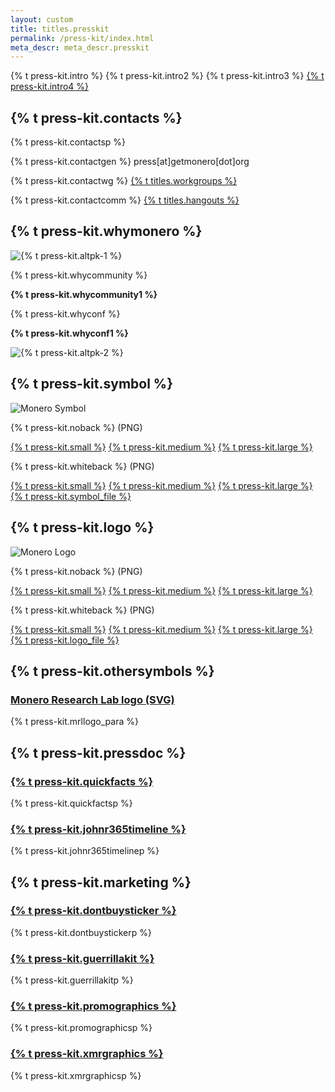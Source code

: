 ```yaml
---
layout: custom
title: titles.presskit
permalink: /press-kit/index.html
meta_descr: meta_descr.presskit
---
```


<div class="text-center container description">
    <p>{% t press-kit.intro %} {% t press-kit.intro2 %} {% t press-kit.intro3 %} <a href="/press-kit/monero-press-kit.zip">{% t press-kit.intro4 %}</a></p>
</div>
<section class="container full col-xs-12">
    <div class="info-block">
        <div class="row center-xs">
            <h2>{% t press-kit.contacts %}</h2>
        </div>
        <p>{% t press-kit.contactsp %}</p>
        <p>{% t press-kit.contactgen %} press[at]getmonero[dot]org</p>
        <p>{% t press-kit.contactwg %} <a href="{{ site.baseurl }}/community/workgroups/">{% t titles.workgroups %}</a></p>
        <p>{% t press-kit.contactcomm %} <a href="{{ site.baseurl }}/community/hangouts/">{% t titles.hangouts %}</a></p>
    </div>
    <div class="info-block">
        <div class="row center-xs no-p">
            <h2>{% t press-kit.whymonero %}</h2>
        </div>
        <div class="row middle-xs">
            <div class="col-lg-6 col-md-6 col-xs-12">
                <img src="/img/press-kit/pk-1.jpg" alt="{% t press-kit.altpk-1 %}" loading="lazy">
            </div>
            <div class="col-lg-6 col-md-6 col-xs-12 box-text-right">
                <p>{% t press-kit.whycommunity %}</p>
                <p><b>{% t press-kit.whycommunity1 %}</b></p>
            </div>
        </div>
        <div class="row middle-xs second-row">
            <div class="col-lg-6 col-md-6 col-xs-12 box-text-left order-2-mob">
                <p>{% t press-kit.whyconf %}</p>
                <p><b>{% t press-kit.whyconf1 %}</b></p>
            </div>
            <div class="col-lg-6 col-md-6 col-xs-12 order-1-mob">
                <img src="/img/press-kit/pk-2.jpg" alt="{% t press-kit.altpk-2 %}" loading="lazy">
            </div>
        </div>
    </div>
</section>

<section class="container">
    <div class="row">
        <div class="left half no-pad-sm col-lg-6 col-md-6 col-sm-12 col-xs-12">
            <div class="info-block">
                <div class="row center-xs">
                    <div class="col">
                        <h2>{% t press-kit.symbol %}</h2>
                    </div>
                </div>
                <div class="row center-xs">
                    <img src="/press-kit/symbols/monero-symbol-480.png" alt="Monero Symbol" class="symbol-logo">
                </div>
                <div class="row center-xs press">
                    <div class="col-md-6">
                        <p>{% t press-kit.noback %} (PNG)</p>
                        <a href="/press-kit/symbols/monero-symbol-480.png">{% t press-kit.small %}</a>
                        <a href="/press-kit/symbols/monero-symbol-800.png">{% t press-kit.medium %}</a>
                        <a href="/press-kit/symbols/monero-symbol-1280.png">{% t press-kit.large %}</a>
                    </div>
                    <div class="col-md-6">
                        <p>{% t press-kit.whiteback %} (PNG)</p>
                        <a href="/press-kit/symbols/monero-symbol-on-white-480.png">{% t press-kit.small %}</a>
                        <a href="/press-kit/symbols/monero-symbol-on-white-800.png">{% t press-kit.medium %}</a>
                        <a href="/press-kit/symbols/monero-symbol-on-white-1280.png">{% t press-kit.large %}</a>
                    </div>
                </div>
                <div class="row center-xs press">
                    <a href="/press-kit/symbols/monero-symbol.ai" class="adi">{% t press-kit.symbol_file %}</a>
                </div>
            </div>
        </div>
        <div class="right half col-lg-6 col-md-6 col-sm-12 col-xs-12">
            <div class="info-block">
                <div class="row center-xs">
                    <div class="col">
                        <h2>{% t press-kit.logo %}</h2>
                    </div>
                </div>
                <div class="row center-xs">
                   <div class="col-xs-12">
                       <img src="/press-kit/logos/monero-logo-480.png" alt="Monero Logo" class="monero-symbol-logo">
                   </div>
                </div>
                <div class="row center-xs press">
                    <div class="col-md-6">
                        <p>{% t press-kit.noback %} (PNG)</p>
                        <a href="/press-kit/logos/monero-logo-480.png">{% t press-kit.small %}</a>
                        <a href="/press-kit/logos/monero-logo-800.png">{% t press-kit.medium %}</a>
                        <a href="/press-kit/logos/monero-logo-1280.png">{% t press-kit.large %}</a>
                    </div>
                    <div class="col-md-6">
                        <p>{% t press-kit.whiteback %} (PNG)</p>
                        <a href="/press-kit/logos/monero-logo-symbol-on-white-480.png">{% t press-kit.small %}</a>
                        <a href="/press-kit/logos/monero-logo-symbol-on-white-800.png">{% t press-kit.medium %}</a>
                        <a href="/press-kit/logos/monero-logo-symbol-on-white-1280.png">{% t press-kit.large %}</a>
                    </div>
                </div>
                <div class="row center-xs press">
                   <div class="col-xs-12">
                    <a href="/press-kit/logos/monero-logo.ai" class="adi">{% t press-kit.logo_file %}</a>
                   </div>
                </div>
            </div>
        </div>
    </div>
</section>
<section class="container full">
  <div class="info-block">
      <h2>{% t press-kit.othersymbols %}</h2>
      <div>
           <h3><a href="/press-kit/logos/mrl-logo.svg">Monero Research Lab logo (SVG)</a></h3>
           <p>{% t press-kit.mrllogo_para %}</p>
      </div>
  </div>
  <div class="info-block">
    <h2>{% t press-kit.pressdoc %}</h2>
    <div>
        <h3><a href="https://resilience365.com/monero-quick-facts" target="_blank">{% t press-kit.quickfacts %}</a></h3>
        <p>{% t press-kit.quickfactsp %}</p>
        <h3><a href="https://resilience365.com/monero-timeline" target="_blank">{% t press-kit.johnr365timeline %}</a></h3>
        <p>{% t press-kit.johnr365timelinep %}</p>
    </div>
  </div>

  <div class="info-block">
    <h2>{% t press-kit.marketing %}</h2>
    <div>
      <h3><a href="https://github.com/monero-ecosystem/dont-buy-monero-sticker" target="_blank">{% t press-kit.dontbuysticker %}</a></h3>
      <p>{% t press-kit.dontbuystickerp %}</p>
    </div>
    <div>
      <h3><a href="https://www.monerooutreach.org/guerrilla-toolkit.html" target="_blank">{% t press-kit.guerrillakit %}</a></h3>
      <p>{% t press-kit.guerrillakitp %}</p>
    </div>
    <div>
      <h3><a href="https://www.themonera.art/2017/09/22/monero-promotional-graphics-badges-and-stickers-for-websites/" target="_blank">{% t press-kit.promographics %}</a></h3>
      <p>{% t press-kit.promographicsp %}</p>
    </div>
    <div>
      <h3><a href="https://monero.graphics/" target="_blank">{% t press-kit.xmrgraphics %}</a></h3>
      <p>{% t press-kit.xmrgraphicsp %}</p>
    </div>
  </div>
</section>
